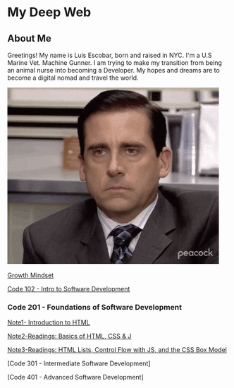 # My Deep Web




## About Me
Greetings! My name is Luis Escobar, born and raised in NYC. I'm a U.S Marine Vet. Machine Gunner. I am trying to make my transition from being an animal nurse into becoming a Developer. My hopes and dreams are to become a digital nomad and travel the world. 

![Alt text](pics/image-1.png)

[Growth Mindset](tableofcontent/Growth%20Mindset.md)

[Code 102 - Intro to Software Development](code102notes/Tableofcontents.md)



### Code 201 - Foundations of Software Development

[Note1- Introduction to HTML](code201notes/readingnote1.md)

[Note2-Readings: Basics of HTML, CSS & J](code201notes/readingnote2.md)


[Note3-Readings: HTML Lists, Control Flow with JS, and the CSS Box Model](code201notesreadingnotes3)












[Code 301 - Intermediate Software Development]

[Code 401 - Advanced Software Development]

